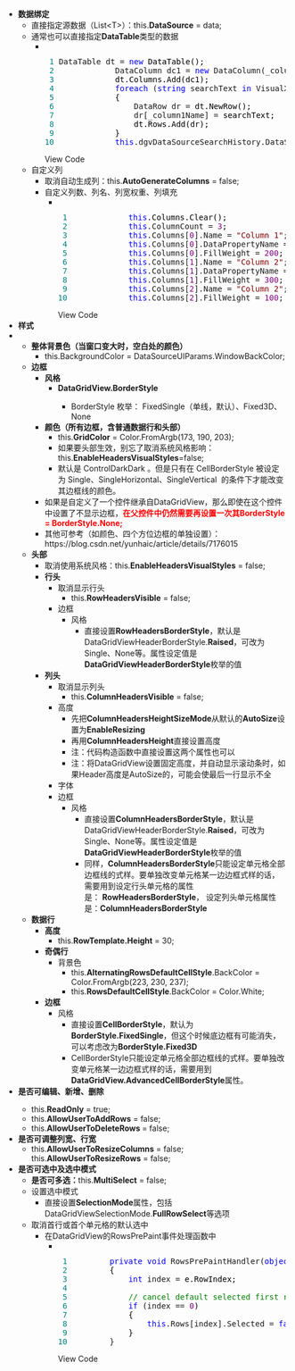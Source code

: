 <ul>
<li><strong>数据绑定</strong>
<ul>
<li>直接指定源数据（List&lt;T&gt;）：this.<strong>DataSource</strong> = data;</li>
<li>通常也可以直接指定<strong>DataTable</strong>类型的数据
<ul>
<li>
<div class="cnblogs_code" onclick="cnblogs_code_show('bda27647-c085-4951-addd-aaf5aebf6d8f')"><img id="code_img_closed_bda27647-c085-4951-addd-aaf5aebf6d8f" class="code_img_closed" src="http://images.cnblogs.com/OutliningIndicators/ContractedBlock.gif" alt="" /><img id="code_img_opened_bda27647-c085-4951-addd-aaf5aebf6d8f" class="code_img_opened" style="display: none;" onclick="cnblogs_code_hide('bda27647-c085-4951-addd-aaf5aebf6d8f',event)" src="http://images.cnblogs.com/OutliningIndicators/ExpandedBlockStart.gif" alt="" />
<div id="cnblogs_code_open_bda27647-c085-4951-addd-aaf5aebf6d8f" class="cnblogs_code_hide">
<pre><span style="color: #008080;"> 1</span> DataTable dt = <span style="color: #0000ff;">new</span><span style="color: #000000;"> DataTable();
</span><span style="color: #008080;"> 2</span>             DataColumn dc1 = <span style="color: #0000ff;">new</span> DataColumn(_column1Name, Type.GetType(<span style="color: #800000;">"</span><span style="color: #800000;">System.String</span><span style="color: #800000;">"</span><span style="color: #000000;">));
</span><span style="color: #008080;"> 3</span> <span style="color: #000000;">            dt.Columns.Add(dc1);
</span><span style="color: #008080;"> 4</span>             <span style="color: #0000ff;">foreach</span> (<span style="color: #0000ff;">string</span> searchText <span style="color: #0000ff;">in</span> VisualXmlApp.Instance.searchHistoryGridView.Take(<span style="color: #800080;">5</span><span style="color: #000000;">))
</span><span style="color: #008080;"> 5</span> <span style="color: #000000;">            {
</span><span style="color: #008080;"> 6</span>                 DataRow dr =<span style="color: #000000;"> dt.NewRow();
</span><span style="color: #008080;"> 7</span>                 dr[_column1Name] =<span style="color: #000000;"> searchText;
</span><span style="color: #008080;"> 8</span> <span style="color: #000000;">                dt.Rows.Add(dr);
</span><span style="color: #008080;"> 9</span> <span style="color: #000000;">            }
</span><span style="color: #008080;">10</span>             <span style="color: #0000ff;">this</span>.dgvDataSourceSearchHistory.DataSource = dt;</pre>
</div>
<span class="cnblogs_code_collapse">View Code</span></div>
</li>
</ul>
</li>
<li>自定义列
<ul>
<li>取消自动生成列：this.<strong>AutoGenerateColumns</strong> = false;</li>
<li>自定义列数、列名、列宽权重、列填充
<ul>
<li>
<div class="cnblogs_code" onclick="cnblogs_code_show('02389841-e197-452a-be85-2a6fd37749d2')"><img id="code_img_closed_02389841-e197-452a-be85-2a6fd37749d2" class="code_img_closed" src="http://images.cnblogs.com/OutliningIndicators/ContractedBlock.gif" alt="" /><img id="code_img_opened_02389841-e197-452a-be85-2a6fd37749d2" class="code_img_opened" style="display: none;" onclick="cnblogs_code_hide('02389841-e197-452a-be85-2a6fd37749d2',event)" src="http://images.cnblogs.com/OutliningIndicators/ExpandedBlockStart.gif" alt="" />
<div id="cnblogs_code_open_02389841-e197-452a-be85-2a6fd37749d2" class="cnblogs_code_hide">
<pre><span style="color: #008080;"> 1</span>             <span style="color: #0000ff;">this</span><span style="color: #000000;">.Columns.Clear();
</span><span style="color: #008080;"> 2</span>             <span style="color: #0000ff;">this</span>.ColumnCount = <span style="color: #800080;">3</span><span style="color: #000000;">;
</span><span style="color: #008080;"> 3</span>             <span style="color: #0000ff;">this</span>.Columns[<span style="color: #800080;">0</span>].Name = <span style="color: #800000;">"</span><span style="color: #800000;">Column 1</span><span style="color: #800000;">"</span><span style="color: #000000;">;
</span><span style="color: #008080;"> 4</span>             <span style="color: #0000ff;">this</span>.Columns[<span style="color: #800080;">0</span>].DataPropertyName = <span style="color: #800000;">"</span><span style="color: #800000;">VarName</span><span style="color: #800000;">"</span><span style="color: #000000;">;
</span><span style="color: #008080;"> 5</span>             <span style="color: #0000ff;">this</span>.Columns[<span style="color: #800080;">0</span>].FillWeight = <span style="color: #800080;">200</span><span style="color: #000000;">;
</span><span style="color: #008080;"> 6</span>             <span style="color: #0000ff;">this</span>.Columns[<span style="color: #800080;">1</span>].Name = <span style="color: #800000;">"</span><span style="color: #800000;">Column 2</span><span style="color: #800000;">"</span><span style="color: #000000;">;
</span><span style="color: #008080;"> 7</span>             <span style="color: #0000ff;">this</span>.Columns[<span style="color: #800080;">1</span>].DataPropertyName = <span style="color: #800000;">"</span><span style="color: #800000;">VarPath</span><span style="color: #800000;">"</span><span style="color: #000000;">;
</span><span style="color: #008080;"> 8</span>             <span style="color: #0000ff;">this</span>.Columns[<span style="color: #800080;">1</span>].FillWeight = <span style="color: #800080;">300</span><span style="color: #000000;">;
</span><span style="color: #008080;"> 9</span>             <span style="color: #0000ff;">this</span>.Columns[<span style="color: #800080;">2</span>].Name = <span style="color: #800000;">"</span><span style="color: #800000;">Column 2</span><span style="color: #800000;">"</span><span style="color: #000000;">;
</span><span style="color: #008080;">10</span>             <span style="color: #0000ff;">this</span>.Columns[<span style="color: #800080;">2</span>].FillWeight = <span style="color: #800080;">100</span>;</pre>
</div>
<span class="cnblogs_code_collapse">View Code</span></div>
</li>
</ul>
</li>
</ul>
</li>
</ul>
</li>
<li><strong>样式</strong></li>
<li>
<ul>
<li><strong>整体背景色（当窗口变大时，空白处的颜色）</strong>
<ul>
<li>this.BackgroundColor = DataSourceUIParams.WindowBackColor;</li>
</ul>
</li>
<li><strong>边框</strong>
<ul>
<li><strong><strong>风格</strong></strong>
<ul>
<li><strong><strong>DataGridView.BorderStyle</strong></strong></li>
<ul>
<li>BorderStyle&nbsp;枚举：&nbsp;FixedSingle（单线，默认）、Fixed3D、None</li>
</ul>
</ul>
</li>
<li><strong><strong>颜色（所有边框，含普通数据行和头部）</strong></strong>
<ul>
<li>this.<strong>GridColor</strong>&nbsp;=&nbsp;Color.FromArgb(173, 190, 203);</li>
<li>如果要头部生效，别忘了取消系统风格影响：this.<strong>EnableHeadersVisualStyles</strong>=<span class="hljs-literal">false;</span></li>
<li>默认是&nbsp;ControlDarkDark&nbsp;。但是只有在&nbsp;CellBorderStyle&nbsp;被设定为&nbsp;Single、SingleHorizontal、SingleVertical&nbsp;&nbsp;的条件下才能改变其边框线的颜色。</li>
</ul>
</li>
<li>如果是自定义了一个控件继承自DataGridView，那么即使在这个控件中设置了不显示边框，<span style="color: #ff0000;"><strong>在父控件中仍然需要再设置一次其BorderStyle = BorderStyle.None;</strong></span></li>
<li>其他可参考（如颜色、四个方位边框的单独设置）：https://blog.csdn.net/yunhaic/article/details/7176015</li>
</ul>
</li>
<li><strong>头部<br /></strong>
<ul>
<li>取消使用系统风格：this.<strong>EnableHeadersVisualStyles</strong>&nbsp;= false;</li>
<li><strong>行头</strong>
<ul>
<li>取消显示行头
<ul>
<li>this.<strong>RowHeadersVisible</strong>&nbsp;= false;</li>



</ul>



</li>
<li>边框
<ul>
<li>风格
<ul>
<li>直接设置<strong>RowHeadersBorderStyle</strong>，默认是DataGridViewHeaderBorderStyle.<strong>Raised</strong>，可改为Single、None等。属性设定值是<strong>DataGridViewHeaderBorderStyle</strong>枚举的值</li>




</ul>




</li>




</ul>




</li>




</ul>




</li>
<li><strong>列头</strong>
<ul>
<li>取消显示列头
<ul>
<li>this.<strong>ColumnHeadersVisible</strong>&nbsp;= false;</li>



</ul>



</li>
<li>高度
<ul>
<li>先把<strong>ColumnHeadersHeightSizeMode</strong>从默认的<strong>AutoSize</strong>设置为<strong>EnableResizing</strong></li>
<li>再用<strong>ColumnHeadersHeight</strong>直接设置高度</li>
<li>注：代码构造函数中直接设置这两个属性也可以</li>
<li>注：将DataGridView设置固定高度，并自动显示滚动条时，如果Header高度是AutoSize的，可能会使最后一行显示不全</li>




</ul>




</li>
<li>字体</li>
<li>边框
<ul>
<li>风格
<ul>
<li>直接设置<strong>ColumnHeadersBorderStyle</strong>，默认是DataGridViewHeaderBorderStyle.<strong>Raised</strong>，可改为Single、None等。属性设定值是<strong>DataGridViewHeaderBorderStyle</strong>枚举的值</li>
<li>同样，<strong>ColumnHeadersBorderStyle</strong>只能设定单元格全部边框线的式样。要单独改变单元格某一边边框式样的话，需要用到设定行头单元格的属性是：&nbsp;<strong>RowHeadersBorderStyle</strong>，&nbsp;设定列头单元格属性是：<strong>ColumnHeadersBorderStyle</strong></li>




</ul>




</li>




</ul>




</li>




</ul>




</li>




</ul>




</li>
<li><strong>数据行</strong>
<ul>
<li><strong>高度</strong>
<ul>
<li>this.<strong>RowTemplate.Height</strong> = 30;</li>




</ul>




</li>
<li><strong>奇偶行</strong>
<ul>
<li>背景色
<ul>
<li>this.<strong>AlternatingRowsDefaultCellStyle</strong>.BackColor = Color.FromArgb(223, 230, 237);</li>
<li>this.<strong>RowsDefaultCellStyle</strong>.BackColor = Color.White;</li>




</ul>




</li>




</ul>




</li>
<li><strong>边框</strong>
<ul>
<li>风格
<ul>
<li>直接设置<strong>CellBorderStyle</strong>，默认为<strong>BorderStyle.FixedSingle</strong>，但这个时候底边框有可能消失，可以考虑改为<strong>BorderStyle.Fixed3D</strong></li>
<li>CellBorderStyle只能设定单元格全部边框线的式样。要单独改变单元格某一边边框式样的话，需要用到<strong>DataGridView.AdvancedCellBorderStyle</strong>属性。</li>



</ul>



</li>



</ul>



</li>



</ul>



</li>



</ul>



</li>
<li><strong>是否可编辑、新增、删除</strong></li>
<ul>
<li>this.<strong>ReadOnly</strong> = true;</li>
<li>this.<strong>AllowUserToAddRows</strong>&nbsp;= false;</li>
<li>this.<strong>AllowUserToDeleteRows&nbsp;</strong>= false;</li>









</ul>
<li><strong>是否可调整列宽、行宽</strong>
<ul>
<li>this.<strong>AllowUserToResizeColumns</strong> = false;<br />this.<strong>AllowUserToResizeRows</strong> = false;</li>









</ul>









</li>
<li><strong>是否可选中及选中模式</strong>
<ul>
<li><strong>是否可多选：</strong>this.<strong>MultiSelect</strong> = false;</li>
<li>设置选中模式
<ul>
<li>直接设置<strong>SelectionMode</strong>属性，包括DataGridViewSelectionMode.<strong>FullRowSelect</strong>等选项</li>












</ul>












</li>
<li>取消首行或首个单元格的默认选中
<ul>
<li>在DataGridView的RowsPrePaint事件处理函数中
<ul>
<li>
<div class="cnblogs_code" onclick="cnblogs_code_show('800a6555-5241-42f0-9778-43edf6f517a7')"><img id="code_img_closed_800a6555-5241-42f0-9778-43edf6f517a7" class="code_img_closed" src="http://images.cnblogs.com/OutliningIndicators/ContractedBlock.gif" alt="" /><img id="code_img_opened_800a6555-5241-42f0-9778-43edf6f517a7" class="code_img_opened" style="display: none;" onclick="cnblogs_code_hide('800a6555-5241-42f0-9778-43edf6f517a7',event)" src="http://images.cnblogs.com/OutliningIndicators/ExpandedBlockStart.gif" alt="" />
<div id="cnblogs_code_open_800a6555-5241-42f0-9778-43edf6f517a7" class="cnblogs_code_hide">
<pre><span style="color: #008080;"> 1</span>         <span style="color: #0000ff;">private</span> <span style="color: #0000ff;">void</span> RowsPrePaintHandler(<span style="color: #0000ff;">object</span><span style="color: #000000;"> sender, DataGridViewRowPrePaintEventArgs e)
</span><span style="color: #008080;"> 2</span> <span style="color: #000000;">        {
</span><span style="color: #008080;"> 3</span>             <span style="color: #0000ff;">int</span> index =<span style="color: #000000;"> e.RowIndex;
</span><span style="color: #008080;"> 4</span> 
<span style="color: #008080;"> 5</span>             <span style="color: #008000;">//</span><span style="color: #008000;"> cancel default selected first row</span>
<span style="color: #008080;"> 6</span>             <span style="color: #0000ff;">if</span> (index == <span style="color: #800080;">0</span><span style="color: #000000;">)
</span><span style="color: #008080;"> 7</span> <span style="color: #000000;">            {
</span><span style="color: #008080;"> 8</span>                 <span style="color: #0000ff;">this</span>.Rows[index].Selected = <span style="color: #0000ff;">false</span><span style="color: #000000;">;
</span><span style="color: #008080;"> 9</span> <span style="color: #000000;">            }
</span><span style="color: #008080;">10</span>         }</pre>
</div>
<span class="cnblogs_code_collapse">View Code</span></div>
</li>
</ul>
</li>
</ul>
</li>
</ul>
</li>
</ul>